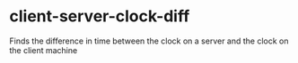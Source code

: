 # client-server-clock-diff
Finds the difference in time between the clock on a server and the clock on the client machine
